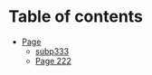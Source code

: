 # Table of contents

* [Page](README.md)
  * [subp333](page/subp333.md)
  * [Page 222](page/page-222.md)
